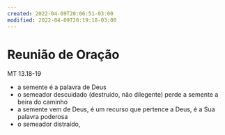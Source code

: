 ```yaml
---
created: 2022-04-09T20:06:51-03:00
modified: 2022-04-09T20:19:18-03:00
---
```


# Reunião de Oração

MT 13.18-19
- a semente é a palavra de Deus
- o semeador descuidado (destruído, não dilegente) perde a semente a beira do caminho
- a semente vem de Deus, é um recurso que pertence a Deus, é a Sua palavra poderosa
- o semeador distraído,
